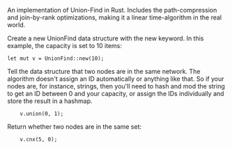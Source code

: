 An implementation of Union-Find in Rust. Includes the path-compression and
join-by-rank optimizations, making it a linear time-algorithm in the real
world.

Create a new UnionFind data structure with the new keyword.  In this example,
the capacity is set to 10 items:

    let mut v = UnionFind::new(10);

Tell the data structure that two nodes are in the same network. The algorithm
doesn't assign an ID automatically or anything like that. So if your nodes are,
for instance, strings, then you'll need to hash and mod the string to get an ID
between 0 and your capacity, or assign the IDs individually and store the
result in a hashmap.

        v.union(0, 1);

Return whether two nodes are in the same set:

        v.cnx(5, 0);
